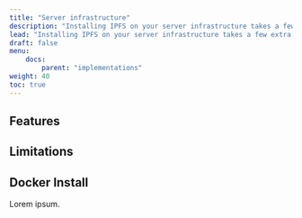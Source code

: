```yaml
---
title: "Server infrastructure"
description: "Installing IPFS on your server infrastructure takes a few extra steps over a regular Go-IPFS installation. This page covers some issues and pitfalls you can avoid, along with an example Docker installation."
lead: "Installing IPFS on your server infrastructure takes a few extra steps over a regular Go-IPFS installation. This page covers some issues and pitfalls you can avoid, along with an example Docker installation."
draft: false
menu:
    docs:
        parent: "implementations"
weight: 40
toc: true
---
```


## Features

## Limitations

## Docker Install

Lorem ipsum.

